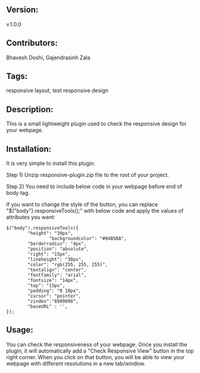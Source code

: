 Version:
-----------------------------------------------------------------------------------------------------------------------
v.1.0.0

Contributors:
-----------------------------------------------------------------------------------------------------------------------
Bhavesh Doshi, Gajendrasinh Zala

Tags: 
-----------------------------------------------------------------------------------------------------------------------
responsive layout, test responsive design

Description:
-----------------------------------------------------------------------------------------------------------------------
This is a small lightweight plugin used to check the responsive design for your webpage.

Installation:
-----------------------------------------------------------------------------------------------------------------------
It is very simple to install this plugin. 

Step 1) Unzip  responsive-plugin.zip file to the root of your project.

Step 2) You need to include below code in your webpage before end of body tag.
	<script src="responsive-plugin.js"></script>	
	<script>
		$(document).ready(function(){	
			$("body").responsiveTools();	
		});
	</script>

If you want to change the style of the button, you can replace "$("body").responsiveTools();" with below code and apply the values of attributes you want:

	$("body").responsiveTools({
			"height": "30px",
                	"backgroundcolor": "#04B5BA",
			"borderradius": "4px",
			"position": "absolute",
			"right": "15px",
			"lineheight": "30px",
			"color": "rgb(255, 255, 255)",
			"textalign": "center",
			"fontfamily": "arial",
			"fontsize": "14px",
			"top": "15px",
			"padding": "0 10px",
			"cursor": "pointer",
			"zindex":"8989898",
			"baseURL" : '',                    
	});

Usage: 
-----------------------------------------------------------------------------------------------------------------------
You can check the responsiveness of your webpage. Once you install the plugin, it will automatically add a "Check Responsive View" button in the top right corner. When you click on that button, you will be able to view your webpage with different resolutions in a new tab/window. 
